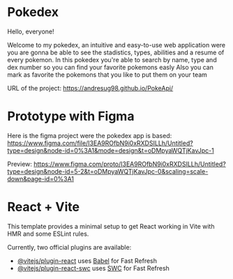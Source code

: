 # Pokedex

Hello, everyone!

Welcome to my pokedex, an intuitive and easy-to-use web application were you are gonna be able to see the stadistics, types, abilities and a resume of every pokemon.
In this pokedex you're able to search by name, type and dex number so you can find your favorite pokemons easly
Also you can mark as favorite the pokemons that you like to put them on your team

URL of the project: https://andresug98.github.io/PokeApi/


# Prototype with Figma
Here is the figma project were the pokedex app is based: https://www.figma.com/file/I3EA9ROfbN9i0xRXDSILLh/Untitled?type=design&node-id=0%3A1&mode=design&t=oDMpyaWQTjKavJpc-1

Preview: https://www.figma.com/proto/I3EA9ROfbN9i0xRXDSILLh/Untitled?type=design&node-id=5-2&t=oDMpyaWQTjKavJpc-0&scaling=scale-down&page-id=0%3A1

# React + Vite

This template provides a minimal setup to get React working in Vite with HMR and some ESLint rules.

Currently, two official plugins are available:

- [@vitejs/plugin-react](https://github.com/vitejs/vite-plugin-react/blob/main/packages/plugin-react/README.md) uses [Babel](https://babeljs.io/) for Fast Refresh
- [@vitejs/plugin-react-swc](https://github.com/vitejs/vite-plugin-react-swc) uses [SWC](https://swc.rs/) for Fast Refresh
